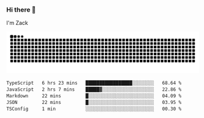 ### Hi there 👋
I'm Zack

![](https://raw.githubusercontent.com/z4cki/z4cki/refs/heads/output/github-contribution-grid-snake.svg)
<!--START_SECTION:waka-->

```txt
TypeScript   6 hrs 23 mins   █████████████████░░░░░░░░   68.64 %
JavaScript   2 hrs 7 mins    █████▓░░░░░░░░░░░░░░░░░░░   22.86 %
Markdown     22 mins         █░░░░░░░░░░░░░░░░░░░░░░░░   04.09 %
JSON         22 mins         █░░░░░░░░░░░░░░░░░░░░░░░░   03.95 %
TSConfig     1 min           ░░░░░░░░░░░░░░░░░░░░░░░░░   00.30 %
```

<!--END_SECTION:waka-->

